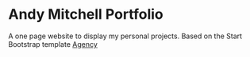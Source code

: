 # Andy Mitchell Portfolio

A one page website to display my personal projects. Based on the Start Bootstrap template [Agency](https://startbootstrap.com/template-overviews/agency/) 
